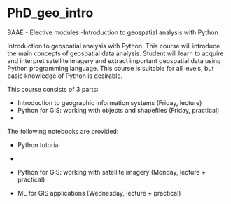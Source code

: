 # PhD_geo_intro
BAAE - Elective modules -Introduction to geospatial analysis with Python


Introduction to geospatial analysis with Python. This course will introduce the main concepts of geospatial data analysis. Student will learn to acquire and interpret satellite imagery and extract important geospatial data using Python programming language. This course is suitable for all levels, but basic knowledge of Python is desirable. 

This course consists of 3 parts:

- Introduction to geographic information systems (Friday, lecture)
- Python for GIS: working with objects and shapefiles (Friday, practical)
- 
The following notebooks are provided: 
- Python tutorial
- 

- Python for GIS: working with satellite imagery (Monday, lecture + practical)

- ML for GIS applications (Wednesday, lecture + practical)

